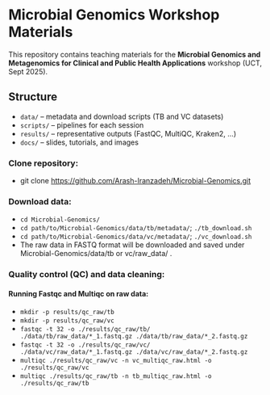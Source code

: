 # Microbial Genomics Workshop Materials

This repository contains teaching materials for the **Microbial Genomics and Metagenomics for Clinical and Public Health Applications** workshop (UCT, Sept 2025).

## Structure
- `data/` – metadata and download scripts (TB and VC datasets)
- `scripts/` – pipelines for each session
- `results/` – representative outputs (FastQC, MultiQC, Kraken2, ...)
- `docs/` – slides, tutorials, and images

### Clone repository:
- git clone https://github.com/Arash-Iranzadeh/Microbial-Genomics.git

### Download data:
 - `cd Microbial-Genomics/`
 - `cd path/to/Microbial-Genomics/data/tb/metadata/`; `./tb_download.sh`
 - `cd path/to/Microbial-Genomics/data/vc/metadata/`; `./vc_download.sh`
 - The raw data in FASTQ format will be downloaded and saved under Microbial-Genomics/data/tb or vc/raw_data/ .
   
### Quality control (QC) and data cleaning:
#### Running Fastqc and Multiqc on raw data:
 - `mkdir -p results/qc_raw/tb`
 - `mkdir -p results/qc_raw/vc`
 - `fastqc -t 32 -o ./results/qc_raw/tb/ ./data/tb/raw_data/*_1.fastq.gz ./data/tb/raw_data/*_2.fastq.gz`
 - `fastqc -t 32 -o ./results/qc_raw/vc/ ./data/vc/raw_data/*_1.fastq.gz ./data/vc/raw_data/*_2.fastq.gz`
 - `multiqc ./results/qc_raw/vc -n vc_multiqc_raw.html -o ./results/qc_raw/vc`
 - `multiqc ./results/qc_raw/tb -n tb_multiqc_raw.html -o ./results/qc_raw/tb`
